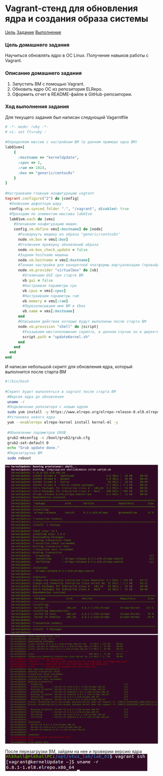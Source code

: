 # Vagrant-стенд для обновления ядра и создания образа системы
[Цель](#pin01)
[Задание](#pin02)
[Выполнение](#pin03)

### <a id="pin01">Цель домашнего задания</a>
Научиться обновлять ядро в ОС Linux. Получение навыков работы с Vagrant.

### <a id="pin02">Описание домашнего задания</a>
1. Запустить ВМ с помощью Vagrant.
2. Обновить ядро ОС из репозитория ELRepo.
3. Оформить отчет в README-файле в GitHub-репозитории.

### <a id="pin03">Ход выполнения задания</a>
Для текущего задания был написан следующий Vagarntfile
```ruby
# -*- mode: ruby -*-
# vi: set ft=ruby :

#Определяем массив с настройкам ВМ (в данном примере одна ВМ)
lab01vm=[
    {
      :hostname => "kernelUpdate",
      :cpus => 2,
      :ram => 1024,
      :box => "generic/centos8s"
    }
]

#Настраиваем главную конфигурацию vagtant
Vagrant.configure("2") do |config|
  #Оключаем дефолтную шару
  config.vm.synced_folder ".", "/vagrant", disabled: true
  #Проходим по элементам массива lab01vm
  lab01vm.each do |vms|
    #Описываем конфигурацию машин
    config.vm.define vms[:hostname] do |node|
      #Развернуть машину из образа "generic/centos8s"
      node.vm.box = vms[:box]
      #Отключаем проверку обновлений образа
      node.vm.box_check_update = false
      #Задаем hostname машины
      node.vm.hostname = vms[:hostname]
      #Тонкие настройки для конкретной платформы виртуализации (провайдера)
      node.vm.provider "virtualbox" do |vb|
        #Отключаем GUI при старте ВМ
        vb.gui = false
        #Настраивае параметры cpu
        vb.cpus = vms[:cpus]
        #Настраиваем параметры ram
        vb.memory = vms[:ram]
        #Перезаписываем имя ВМ в Vbox
        vb.name = vms[:hostname]
      end
      #Описываем действия которые будут выполнены после старта ВМ
      node.vm.provision "shell" do |script|
        #Указываем местоположение скрипта, в данном случае он в директории с Vagrantfile
        script.path = "updateKernel.sh"
      end
    end
  end
end
```

И написан небольшой скрипт для обновления ядра, который выполнится после старта ВМ
```bash
#!/bin/bash

#Скрипт будет выполняться в vagrant после старта ВМ
 #Версия ядра до обновления
 uname -r
 #Подключение репозиторя с новым ядром 
 sudo yum install -y https://www.elrepo.org/elrepo-release-8.el8.elrepo.noarch.rpm
 #Установка нового ядра 
 yum --enablerepo elrepo-kernel install kernel-ml -y

 #Обновление параметров GRUB
 grub2-mkconfig -o /boot/grub2/grub.cfg
 grub2-set-default 0
 echo "Grub update done."
 #Перезагрузка ВМ
 sudo reboot
```
![Скриншот обновления 1](https://github.com/MixRomV/OTUS_Lab/blob/master/lab_01/Update01.png)
![Скриншот обновления 2](https://github.com/MixRomV/OTUS_Lab/blob/master/lab_01/Update02.png)

После перезагрузки ВМ, зайдем на нее и проверим версию ядра
![Скриншот обновления 2](https://github.com/MixRomV/OTUS_Lab/blob/master/lab_01/Update03.png)
